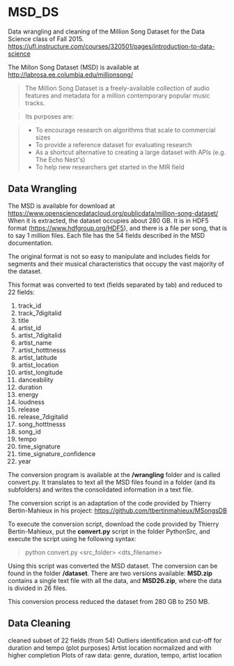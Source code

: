 # MSD_DS
Data wrangling and cleaning of the Million Song Dataset for the Data Science class of Fall 2015. https://ufl.instructure.com/courses/320501/pages/introduction-to-data-science

The Millon Song Dataset (MSD) is available at http://labrosa.ee.columbia.edu/millionsong/

> The Million Song Dataset is a freely-available collection of audio features and metadata for a million contemporary popular music tracks.

> Its purposes are:

> 	* To encourage research on algorithms that scale to commercial sizes
> 	* To provide a reference dataset for evaluating research
> 	* As a shortcut alternative to creating a large dataset with APIs (e.g. The Echo Nest's)
> 	* To help new researchers get started in the MIR field


## Data Wrangling
The MSD is available for download at https://www.opensciencedatacloud.org/publicdata/million-song-dataset/
When it is extracted, the dataset occupies about 280 GB. It is in HDF5 format (https://www.hdfgroup.org/HDF5), and there is a file per song, that is to say 1 million files. Each file has the 54 fields described in the MSD documentation.

The original format is not so easy to manipulate and includes fields for segments and their musical characteristics that occupy the vast majority of the dataset.

This format was converted to text (fields separated by tab) and reduced to 22 fields:
1. track_id
2. track_7digitalid
3. title
4. artist_id
5. artist_7digitalid
6. artist_name
7. artist_hotttnesss
8. artist_latitude
9. artist_location
10. artist_longitude
11. danceability
12. duration
13. energy
14. loudness
15. release
16. release_7digitalid
17. song_hotttnesss
18. song_id
19. tempo
20. time_signature
21. time_signature_confidence
22. year

The conversion program is available at the **/wrangling** folder and is called convert.py. It translates to text all the MSD files found in a folder (and its subfolders) and writes the consolidated information in a text file.

The conversion script is an adaptation of the code provided by Thierry Bertin-Mahieux in his project: https://github.com/tbertinmahieux/MSongsDB

To execute the conversion script, download the code provided by Thierry Bertin-Mahieux, put the **convert.py** script in the folder PythonSrc, and execute the script using he following syntax:
>   python convert.py <src_folder> <dts_filename>

Using this script was converted the MSD dataset. The conversion can be found in the folder **/dataset**. There are two versions available: **MSD.zip** contains a single text file with all the data, and **MSD26.zip**, where the data is divided in 26 files.

This conversion process reduced the dataset from 280 GB to 250 MB.

## Data Cleaning

cleaned subset of 22 fields (from 54)
Outliers identification and cut-off for duration and tempo (plot purposes)
Artist location normalized and with higher completion
Plots of raw data: genre, duration, tempo, artist location
